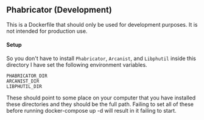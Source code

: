 ## Phabricator (Development)

This is a Dockerfile that should only be used for development purposes. It is not intended for production use.

#### Setup

So you don't have to install `Phabricator`, `Arcanist`, and `Libphutil` inside this directory I have set the following environment variables.

    PHABRICATOR_DIR
    ARCANIST_DIR
    LIBPHUTIL_DIR

These should point to some place on your computer that you have installed these directories and they should be the full path. Failing to set all of these before running docker-compose up -d will result in it failing to start.
